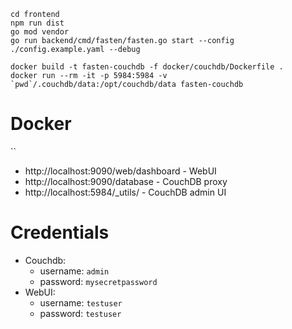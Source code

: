 
```
cd frontend 
npm run dist
go mod vendor
go run backend/cmd/fasten/fasten.go start --config ./config.example.yaml --debug

docker build -t fasten-couchdb -f docker/couchdb/Dockerfile .
docker run --rm -it -p 5984:5984 -v `pwd`/.couchdb/data:/opt/couchdb/data fasten-couchdb
```

# Docker 
``

- http://localhost:9090/web/dashboard - WebUI
- http://localhost:9090/database - CouchDB proxy
- http://localhost:5984/_utils/ - CouchDB admin UI

# Credentials
- Couchdb:
  - username: `admin`
  - password: `mysecretpassword`
- WebUI: 
  - username: `testuser`
  - password: `testuser`
